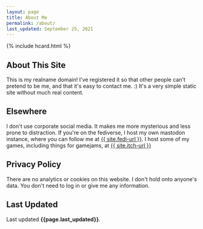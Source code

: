 ```yaml
---
layout: page
title: About Me
permalink: /about/
last_updated: September 25, 2021
---
```


{% include hcard.html %}

## About This Site

This is my realname domain! I've registered it so that other people can't pretend to be me, and that it's easy to contact me. :) It's a very simple static site without much real content.

## Elsewhere

I don't use corporate social media. It makes me more mysterious and less prone to distraction. If you're on the fediverse, I host my own mastodon instance, where you can follow me at <a href="{{ site.fedi-url }}" target="_blank">{{ site.fedi-url }}</a>. I host some of my games, including things for gamejams, at <a href="{{ site.itch-url }}" target="_blank">{{ site.itch-url }}</a>

## Privacy Policy

There are no analytics or cookies on this website. I don't hold onto anyone's data. You don't need to log in or give me any information. 

## Last Updated

Last updated **{{page.last_updated}}**.



